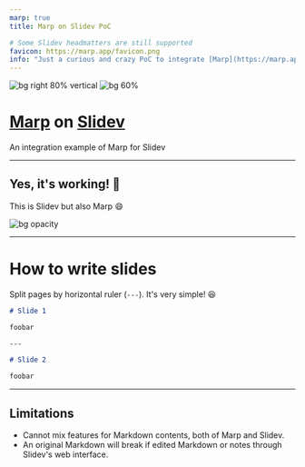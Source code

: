 ```yaml
---
marp: true
title: Marp on Slidev PoC

# Some Slidev headmatters are still supported
favicon: https://marp.app/favicon.png
info: "Just a curious and crazy PoC to integrate [Marp](https://marp.app) with [Slidev](https://sli.dev). Render Marp slides on Slidev's presentation interface."
---
```


<!--
_backgroundImage: url('https://marp.app/assets/hero-background.jpg')
-->

![bg right 80% vertical](https://marp.app/assets/marp.svg)
![bg 60%](https://sli.dev/logo-title.png)

# <!--fit--> [Marp](https://marp.app) on [Slidev](https://sli.dev)

An integration example of Marp for Slidev

<!-- Marp's presenter note is also working correctly. -->
<!-- Unlike Slidev, Marp recognizes every comments in a page as the presenter note. -->

---

<!--
_class: invert
-->

## <!--fit--> Yes, it's working! :rofl:

This is Slidev but also Marp :smile:

![bg opacity](https://images.unsplash.com/photo-1627433488375-61f25ad84e29?crop=entropy&cs=tinysrgb&fit=max&fm=jpg&ixid=MnwxfDB8MXxyYW5kb218MHx8fHx8fHx8MTYyODA1NDQzNw&ixlib=rb-1.2.1&q=80&w=1080)

---

# How to write slides

Split pages by horizontal ruler (`---`). It's very simple! :satisfied:

```markdown
# Slide 1

foobar

---

# Slide 2

foobar
```

---

## Limitations

- Cannot mix features for Markdown contents, both of Marp and Slidev.
- An original Markdown will break if edited Markdown or notes through Slidev's web interface.
